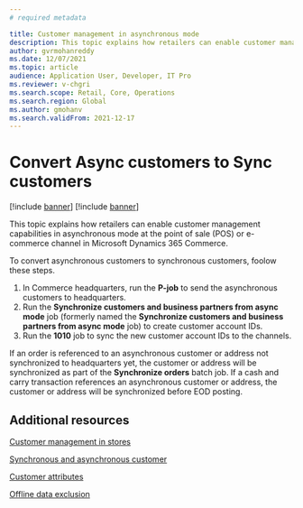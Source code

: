 ```yaml
---
# required metadata

title: Customer management in asynchronous mode
description: This topic explains how retailers can enable customer management capabilities in asynchronous mode at the point of sale (POS) or e-commerce channel in Microsoft Dynamics 365 Commerce.
author: gvrmohanreddy
ms.date: 12/07/2021
ms.topic: article
audience: Application User, Developer, IT Pro
ms.reviewer: v-chgri
ms.search.scope: Retail, Core, Operations
ms.search.region: Global
ms.author: gmohanv
ms.search.validFrom: 2021-12-17
---
```



# Convert Async customers to Sync customers

[!include [banner](includes/banner.md)]
[!include [banner](includes/preview-banner.md)]

This topic explains how retailers can enable customer management capabilities in asynchronous mode at the point of sale (POS) or e-commerce channel in Microsoft Dynamics 365 Commerce.

To convert asynchronous customers to synchronous customers, foolow these steps.

1. In Commerce headquarters, run the **P-job** to send the asynchronous customers to headquarters. 
1. Run the **Synchronize customers and business partners from async mode** job (formerly named the **Synchronize customers and business partners from async mode** job) to create customer account IDs.
1. Run the **1010** job to sync the new customer account IDs to the channels.

If an order is referenced to an asynchronous customer or address not synchronized to headquarters yet, the customer or address will be synchronized as part of the **Synchronize orders** batch job. If a cash and carry transaction references an asynchronous customer or address, the customer or address will be synchronized before EOD posting.

## Additional resources

[Customer management in stores](/customer-mgmt-stores.md)

[Synchronous and asynchronous customer](/synchronous-and-asynchronous-customers.md)

[Customer attributes](dev-itpro/customer-attributes.md)

[Offline data exclusion](dev-itpro/implementation-considerations-cdx.md#offline-data-exclusion)
